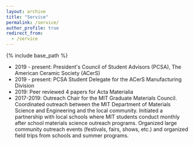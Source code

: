 ```yaml
---
layout: archive
title: "Service"
permalink: /service/
author_profile: true
redirect_from:
  - /service
---
```


{% include base_path %}

* 2019 - present: President's Council of Student Advisors (PCSA), The American Ceramic Society (ACerS)
* 2019 - present: PCSA Student Delegate for the ACerS Manufacturing Division
* 2019: Peer reviewed 4 papers for Acta Materialia
* 2017-2019: Outreach Chair for the MIT Graduate Materials Council. Coordinated outreach between the MIT Department of Materials Science and Engineering and the local community. Initiated a partnership with local schools where MIT students conduct monthly after school materials science outreach programs. Organized large community outreach events (festivals, fairs, shows, etc.) and organized field trips from schools and summer programs.
